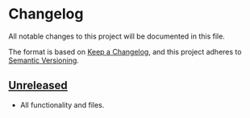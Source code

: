 # Changelog

All notable changes to this project will be documented in this file.

The format is based on [Keep a Changelog](https://keepachangelog.com/en/1.0.0/),
and this project adheres to [Semantic Versioning](https://semver.org/spec/v2.0.0.html).


## [Unreleased]

- All functionality and files.


[unreleased]: https://github.com/foundata/hugo-component-robotstxt/compare/v0.0.0-dev...HEAD
